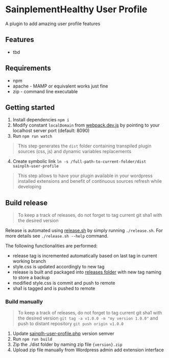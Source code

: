# SainplementHealthy User Profile

A plugin to add amazing user profile features

## Features

* tbd

## Requirements

* npm
* apache - MAMP or equivalent works just fine
* zip - command line executable

## Getting started

1. Install dependencies `npm i`
2. Modify constant `localDomain` from [webpack.dev.js](./webpack.dev.js) by pointing to your localhost server port (default: 8090)
3. Run `npm run watch` </br>
> This step generates the `dist` folder containing transpiled plugin sources (css, js) and dynamic variables replacements
4. Create symbolic link `ln -s /full-path-to-current-folder/dist sainplh-user-profile` </br>
> This step allows to have your plugin available in your wordpress installed extensions and benefit of continuous sources refresh while developing


## Build release

> To keep a track of releases, do not forget to tag current git sha1 with the desired version 

Release is automated using [release.sh](./release.sh) by simply running `./release.sh`.
For more details see `./release.sh --help` command.

The following functionalities are performed:

- release tag is incremented automatically based on last tag in current working branch
- style.css is updated accordingly to new tag
- release is built and packaged into [releases folder](./releases/) with new tag naming to store a backup
- modified style.css is commit and push to remote
- sha1 is tagged and is pushed to remote


### Build manually

> To keep a track of releases, do not forget to tag current git sha1 with the desired version `git tag -a v1.0.0 -m "my version 1.0.0"` and push to distant repository `git push origin v1.0.0`

1. Update [sainplh-user-profile.php](./src/sainplh-user-profile.php) version semver
2. Run `npm run build`
3. Zip the ./dist folder by naming zip file `{version}.zip`
4. Upload zip file manually from Wordpress admin add extension interface